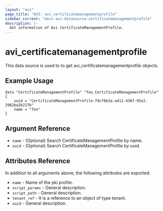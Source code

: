 ```yaml
---
layout: "avi"
page_title: "AVI: avi_certificatemanagementprofile"
sidebar_current: "docs-avi-datasource-certificatemanagementprofile"
description: |-
  Get information of Avi CertificateManagementProfile.
---
```


# avi_certificatemanagementprofile

This data source is used to to get avi_certificatemanagementprofile objects.

## Example Usage

```hcl
data "CertificateManagementProfile" "foo_CertificateManagementProfile" {
    uuid = "CertificateManagementProfile-f9cf6b3e-a411-436f-95e2-2982ba2b217b"
    name = "foo"
}
```

## Argument Reference

* `name` - (Optional) Search CertificateManagementProfile by name.
* `uuid` - (Optional) Search CertificateManagementProfile by uuid.

## Attributes Reference

In addition to all arguments above, the following attributes are exported:

* `name` - Name of the pki profile.
* `script_params` - General description.
* `script_path` - General description.
* `tenant_ref` - It is a reference to an object of type tenant.
* `uuid` - General description.
